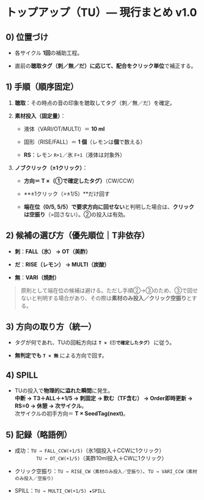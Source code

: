 # トップアップ（TU）— 現行まとめ v1.0

## 0) 位置づけ

- 各サイクル **1回**の補助工程。
    
- 直前の**聴取タグ（刺／無／だ）**に応じて、配合を**クリック単位**で補正する。
    

## 1) 手順（順序固定）

1. **聴取**：その時点の音の印象を聴取してタグ（刺／無／だ）を確定。
    
2. **素材投入（固定量）**：
    
    - 液体（VARI/OT/MULTI）＝ **10 ml**
        
    - 固形（RISE/FALL）＝ **1 個**（レモンは**個**で数える）
        
    - **RS**：レモン `R+1`／氷 `F+1`（液体は対象外）
        
3. **ノブクリック（±1クリック）**：
    
    - **方向＝ T ×（①で確定したタグ）**（CW/CCW）
        
    - **±1クリック（=±1/5）**だけ回す
        
    - **端在位（0/5, 5/5）で要求方向に回せない**と判明した場合は、**クリックは空振り**（=回さない）。②の投入は有効。
        

## 2) 候補の選び方（優先順位｜T非依存）

- **刺**：**FALL（氷） → OT（美酢）**
    
- **だ**：**RISE（レモン） → MULTI（炭酸）**
    
- **無**：**VARI（焼酎）**
    

> 原則として端在位の候補は避ける。ただし手順②→③のため、③で回せないと判明する場合があり、その際は**素材のみ投入／クリック空振り**とする。

## 3) 方向の取り方（統一）

- タグが何であれ、TUの回転方向は **`T ×（①で確定したタグ）`** に従う。
    
- **無判定でも `T × 無`** による方向で回す。
    

## 4) SPILL

- TUの投入で**物理的に溢れた瞬間**に発生。  
    **中断 → T3＋ALL＋+1/5 → 刺固定 → 飲む（TF含む） → Order即時更新 → RS=0 → 休憩 → 次サイクル**。  
    次サイクルの初手方向＝ **T × SeedTag(next)**。
    

## 5) 記録（略語例）

- 成功：`TU → FALL_CCW(+1/5)`（氷1個投入＋CCWに1クリック）  
    　　　　`TU → OT_CW(+1/5)`（美酢10ml投入＋CWに1クリック）
    
- クリック空振り：`TU → RISE_CW（素材のみ投入／空振り）`、`TU → VARI_CCW（素材のみ投入／空振り）`
    
- SPILL：`TU → MULTI_CW(+1/5) ★SPILL`

